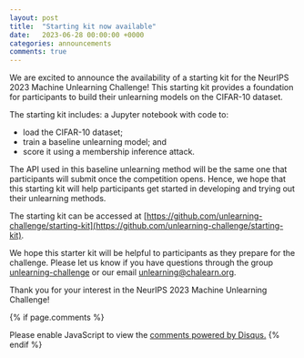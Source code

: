 ```yaml
---
layout: post
title:  "Starting kit now available"
date:   2023-06-28 00:00:00 +0000
categories: announcements
comments: true
---
```


We are excited to announce the availability of a starting kit for the NeurIPS 2023 Machine Unlearning Challenge! This starting kit provides a foundation for participants to build their unlearning models on the CIFAR-10 dataset.

The starting kit includes: a Jupyter notebook with code to:

* load the CIFAR-10 dataset;
* train a baseline unlearning model; and
* score it using a membership inference attack.

The API used in this baseline unlearning method will be the same one that participants will submit once the competition opens. Hence, we hope that this starting kit will help participants get started in developing and trying out their unlearning methods.


The starting kit can be accessed at [https://github.com/unlearning-challenge/starting-kit](https://github.com/unlearning-challenge/starting-kit).

We hope this starter kit will be helpful to participants as they prepare for the challenge. Please let us know if you have questions through the group [unlearning-challenge](https://groups.google.com/g/unlearning-challenge) or our email [unlearning@chalearn.org](mailto:unlearning@chalearn.org).

Thank you for your interest in the NeurIPS 2023 Machine Unlearning Challenge!

{% if page.comments %}
<div id="disqus_thread"></div>
<script>
    /**
    *  RECOMMENDED CONFIGURATION VARIABLES: EDIT AND UNCOMMENT THE SECTION BELOW TO INSERT DYNAMIC VALUES FROM YOUR PLATFORM OR CMS.
    *  LEARN WHY DEFINING THESE VARIABLES IS IMPORTANT: https://disqus.com/admin/universalcode/#configuration-variables    */
    /*
    var disqus_config = function () {
    this.page.url = PAGE_URL;  // Replace PAGE_URL with your page's canonical URL variable
    this.page.identifier = PAGE_IDENTIFIER; // Replace PAGE_IDENTIFIER with your page's unique identifier variable
    };
    */
    (function() { // DON'T EDIT BELOW THIS LINE
    var d = document, s = d.createElement('script');
    s.src = 'https://unlearning-challenge.disqus.com/embed.js';
    s.setAttribute('data-timestamp', +new Date());
    (d.head || d.body).appendChild(s);
    })();
</script>
<noscript>Please enable JavaScript to view the <a href="https://disqus.com/?ref_noscript">comments powered by Disqus.</a></noscript>
{% endif %}
